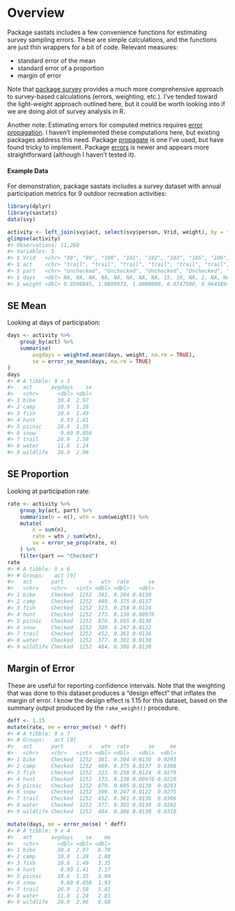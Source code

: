 
<!-- .md is generated from .Rmd. Please edit that file -->

# Overview

Package sastats includes a few convenience functions for estimating
survey sampling errors. These are simple calculations, and the functions
are just thin wrappers for a bit of code. Relevant measures:

  - standard error of the mean
  - standard error of a proportion
  - margin of error

Note that [package
survey](https://cran.r-project.org/web/packages/survey/index.html)
provides a much more comprehensive approach to survey-based calculations
(errors, weighting, etc.). I’ve tended toward the light-weight approach
outlined here, but it could be worth looking into if we are doing alot
of survey analysis in R.

Another note: Estimating errors for computed metrics requires [error
propagation](https://en.wikipedia.org/wiki/Propagation_of_uncertainty).
I haven’t implemented these computations here, but existing packages
address this need. Package
[propagate](https://cran.r-project.org/web/packages/propagate/index.html)
is one I’ve used, but have found tricky to implement. Package
[errors](https://github.com/r-quantities/errors) is newer and appears
more straightforward (although I haven’t tested it).

#### Example Data

For demonstration, package sastats includes a survey dataset with annual
participation metrics for 9 outdoor recreation activities:

``` r
library(dplyr)
library(sastats)
data(svy)

activity <- left_join(svy$act, select(svy$person, Vrid, weight), by = "Vrid")
glimpse(activity)
#> Observations: 11,268
#> Variables: 5
#> $ Vrid   <chr> "98", "99", "100", "101", "102", "103", "105", "106", "107",...
#> $ act    <chr> "trail", "trail", "trail", "trail", "trail", "trail", "trail...
#> $ part   <chr> "Unchecked", "Unchecked", "Unchecked", "Unchecked", "Uncheck...
#> $ days   <dbl> NA, NA, NA, NA, NA, NA, NA, NA, 15, 10, NA, 2, NA, NA, 10, N...
#> $ weight <dbl> 0.9596845, 1.0899973, 1.0000000, 0.8747500, 0.9641894, 0.924...
```

## SE Mean

Looking at days of participation:

``` r
days <- activity %>%
    group_by(act) %>% 
    summarise(
        avgdays = weighted.mean(days, weight, na.rm = TRUE),
        se = error_se_mean(days, na.rm = TRUE)
)
days
#> # A tibble: 9 x 3
#>   act      avgdays    se
#>   <chr>      <dbl> <dbl>
#> 1 bike       30.4  2.97 
#> 2 camp       10.9  1.28 
#> 3 fish       10.6  1.49 
#> 4 hunt        8.93 1.41 
#> 5 picnic     18.6  1.35 
#> 6 snow        9.60 0.856
#> 7 trail      26.9  2.58 
#> 8 water      11.8  1.24 
#> 9 wildlife   26.9  2.96
```

## SE Proportion

Looking at participation rate:

``` r
rate <- activity %>%
    group_by(act, part) %>%
    summarise(n = n(), wtn = sum(weight)) %>%
    mutate(
        n = sum(n), 
        rate = wtn / sum(wtn),
        se = error_se_prop(rate, n)
    ) %>%
    filter(part == "Checked")
rate
#> # A tibble: 9 x 6
#> # Groups:   act [9]
#>   act      part        n   wtn  rate      se
#>   <chr>    <chr>   <int> <dbl> <dbl>   <dbl>
#> 1 bike     Checked  1252  381. 0.304 0.0130 
#> 2 camp     Checked  1252  469. 0.375 0.0137 
#> 3 fish     Checked  1252  323. 0.258 0.0124 
#> 4 hunt     Checked  1252  173. 0.138 0.00976
#> 5 picnic   Checked  1252  870. 0.695 0.0130 
#> 6 snow     Checked  1252  309. 0.247 0.0122 
#> 7 trail    Checked  1252  452. 0.361 0.0136 
#> 8 water    Checked  1252  377. 0.301 0.0130 
#> 9 wildlife Checked  1252  484. 0.386 0.0138
```

## Margin of Error

These are useful for reporting confidence intervals. Note that the
weighting that was done to this dataset produces a “design effect” that
inflates the margin of error. I know the design effect is 1.15 for this
dataset, based on the summary output produced by the `rake_weight()`
procedure.

``` r
deff <- 1.15
mutate(rate, me = error_me(se) * deff)
#> # A tibble: 9 x 7
#> # Groups:   act [9]
#>   act      part        n   wtn  rate      se     me
#>   <chr>    <chr>   <int> <dbl> <dbl>   <dbl>  <dbl>
#> 1 bike     Checked  1252  381. 0.304 0.0130  0.0293
#> 2 camp     Checked  1252  469. 0.375 0.0137  0.0308
#> 3 fish     Checked  1252  323. 0.258 0.0124  0.0279
#> 4 hunt     Checked  1252  173. 0.138 0.00976 0.0220
#> 5 picnic   Checked  1252  870. 0.695 0.0130  0.0293
#> 6 snow     Checked  1252  309. 0.247 0.0122  0.0275
#> 7 trail    Checked  1252  452. 0.361 0.0136  0.0306
#> 8 water    Checked  1252  377. 0.301 0.0130  0.0292
#> 9 wildlife Checked  1252  484. 0.386 0.0138  0.0310

mutate(days, me = error_me(se) * deff)
#> # A tibble: 9 x 4
#>   act      avgdays    se    me
#>   <chr>      <dbl> <dbl> <dbl>
#> 1 bike       30.4  2.97   6.70
#> 2 camp       10.9  1.28   2.88
#> 3 fish       10.6  1.49   3.35
#> 4 hunt        8.93 1.41   3.17
#> 5 picnic     18.6  1.35   3.04
#> 6 snow        9.60 0.856  1.93
#> 7 trail      26.9  2.58   5.81
#> 8 water      11.8  1.24   2.81
#> 9 wildlife   26.9  2.96   6.68
```
